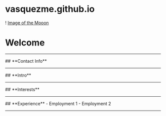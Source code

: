 # vasquezme.github.io

! [Image of the Mooon](https://www.nasa.gov/wp-content/uploads/2023/03/187_1003705_americas_dxm.png)

# **Welcome**
<hr />
## **Contact Info**
<hr />
## **Intro**
<hr />
## **Interests**
<hr />
## **Experience**
- Employment 1
- Employment 2
<hr />

